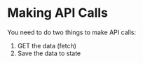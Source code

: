 # Making API Calls

You need to do two things to make API calls:

1. GET the data (fetch)
2. Save the data to state